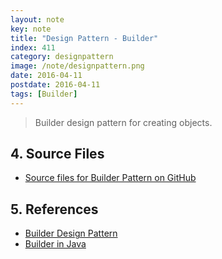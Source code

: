 ```yaml
---
layout: note
key: note
title: "Design Pattern - Builder"
index: 411
category: designpattern
image: /note/designpattern.png
date: 2016-04-11
postdate: 2016-04-11
tags: [Builder]
---
```


> Builder design pattern for creating objects.


## 4. Source Files
* [Source files for Builder Pattern on GitHub](https://github.com/jojozhuang/design-patterns-java/tree/master/design-pattern-builder)

## 5. References
* [Builder Design Pattern](https://sourcemaking.com/design_patterns/builder)
* [Builder in Java](https://sourcemaking.com/design_patterns/builder/java/2)
